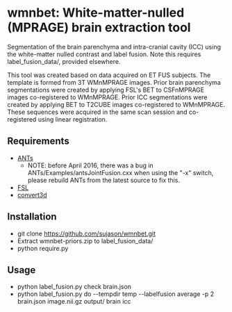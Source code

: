 # wmnbet: White-matter-nulled (MPRAGE) brain extraction tool
Segmentation of the brain parenchyma and intra-cranial cavity (ICC) using the white-matter nulled contrast and label fusion.  Note this requires label_fusion_data/, provided elsewhere.

This tool was created based on data acquired on ET FUS subjects.  The template is formed from 3T WMnMPRAGE images.  Prior brain parenchyma segmentations were created by applying FSL's BET to CSFnMPRAGE images co-registered to WMnMPRAGE.  Prior ICC segmentations were created by applying BET to T2CUBE images co-registered to WMnMPRAGE.  These sequences were acquired in the same scan session and co-registered using linear registration.

## Requirements
- [ANTs](https://github.com/stnava/ANTs.git)
	- NOTE: before April 2016, there was a bug in ANTs/Examples/antsJointFusion.cxx when using the "-x" switch, please rebuild ANTs from the latest source to fix this.
- [FSL](http://fsl.fmrib.ox.ac.uk/fsl/fslwiki/FslInstallation)
- [convert3d](http://www.itksnap.org/pmwiki/pmwiki.php?n=Downloads.C3D)

## Installation
- git clone https://github.com/sujason/wmnbet.git
- Extract wmnbet-priors.zip to label_fusion_data/
- python require.py

## Usage
- python label_fusion.py check brain.json
- python label_fusion.py do --tempdir temp --labelfusion average -p 2 brain.json image.nii.gz output/ brain icc
